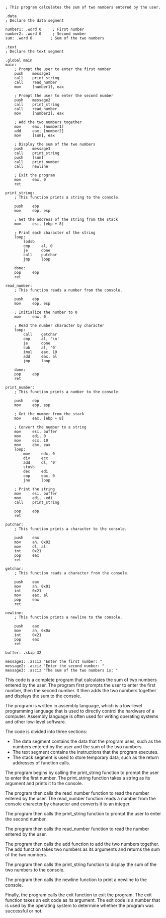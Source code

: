 ```
; This program calculates the sum of two numbers entered by the user.

.data
; Declare the data segment

number1: .word 0     ; First number
number2: .word 0     ; Second number
sum: .word 0        ; Sum of the two numbers

.text
; Declare the text segment

.global main
main:
    ; Prompt the user to enter the first number
    push    message1
    call    print_string
    call    read_number
    mov     [number1], eax

    ; Prompt the user to enter the second number
    push    message2
    call    print_string
    call    read_number
    mov     [number2], eax

    ; Add the two numbers together
    mov     eax, [number1]
    add     eax, [number2]
    mov     [sum], eax

    ; Display the sum of the two numbers
    push    message3
    call    print_string
    push    [sum]
    call    print_number
    call    newline

    ; Exit the program
    mov     eax, 0
    ret

print_string:
    ; This function prints a string to the console.

    push    ebp
    mov     ebp, esp

    ; Get the address of the string from the stack
    mov     esi, [ebp + 8]

    ; Print each character of the string
    loop:
        lodsb
        cmp     al, 0
        je      done
        call    putchar
        jmp     loop

    done:
    pop     ebp
    ret

read_number:
    ; This function reads a number from the console.

    push    ebp
    mov     ebp, esp

    ; Initialize the number to 0
    mov     eax, 0

    ; Read the number character by character
    loop:
        call    getchar
        cmp     al, '\n'
        je      done
        sub     al, '0'
        imul    eax, 10
        add     eax, al
        jmp     loop

    done:
    pop     ebp
    ret

print_number:
    ; This function prints a number to the console.

    push    ebp
    mov     ebp, esp

    ; Get the number from the stack
    mov     eax, [ebp + 8]

    ; Convert the number to a string
    mov     esi, buffer
    mov     edi, 0
    mov     ecx, 10
    mov     ebx, eax
    loop:
        mov     edx, 0
        div     ecx
        add     dl, '0'
        stosb
        dec     edi
        cmp     eax, 0
        jne     loop

    ; Print the string
    mov     esi, buffer
    mov     edi, -edi
    call    print_string

    pop     ebp
    ret

putchar:
    ; This function prints a character to the console.

    push    eax
    mov     ah, 0x02
    mov     dl, al
    int     0x21
    pop     eax
    ret

getchar:
    ; This function reads a character from the console.

    push    eax
    mov     ah, 0x01
    int     0x21
    mov     eax, al
    pop     eax
    ret

newline:
    ; This function prints a newline to the console.

    push    eax
    mov     ah, 0x0a
    int     0x21
    pop     eax
    ret

buffer: .skip 32

message1: .asciz "Enter the first number: "
message2: .asciz "Enter the second number: "
message3: .asciz "The sum of the two numbers is: "
```

This code is a complete program that calculates the sum of two numbers entered by the user. The program first prompts the user to enter the first number, then the second number. It then adds the two numbers together and displays the sum to the console.

The program is written in assembly language, which is a low-level programming language that is used to directly control the hardware of a computer. Assembly language is often used for writing operating systems and other low-level software.

The code is divided into three sections:

* The data segment contains the data that the program uses, such as the numbers entered by the user and the sum of the two numbers.
* The text segment contains the instructions that the program executes.
* The stack segment is used to store temporary data, such as the return addresses of function calls.

The program begins by calling the print_string function to prompt the user to enter the first number. The print_string function takes a string as its argument and prints it to the console.

The program then calls the read_number function to read the number entered by the user. The read_number function reads a number from the console character by character and converts it to an integer.

The program then calls the print_string function to prompt the user to enter the second number.

The program then calls the read_number function to read the number entered by the user.

The program then calls the add function to add the two numbers together. The add function takes two numbers as its arguments and returns the sum of the two numbers.

The program then calls the print_string function to display the sum of the two numbers to the console.

The program then calls the newline function to print a newline to the console.

Finally, the program calls the exit function to exit the program. The exit function takes an exit code as its argument. The exit code is a number that is used by the operating system to determine whether the program was successful or not.